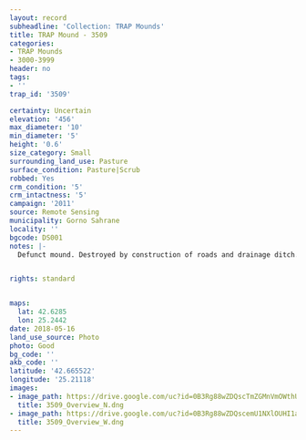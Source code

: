 ```yaml
---
layout: record
subheadline: 'Collection: TRAP Mounds'
title: TRAP Mound - 3509
categories:
- TRAP Mounds
- 3000-3999
header: no
tags:
- ''
trap_id: '3509'

certainty: Uncertain
elevation: '456'
max_diameter: '10'
min_diameter: '5'
height: '0.6'
size_category: Small
surrounding_land_use: Pasture
surface_condition: Pasture|Scrub
robbed: Yes
crm_condition: '5'
crm_intactness: '5'
campaign: '2011'
source: Remote Sensing
municipality: Gorno Sahrane
locality: ''
bgcode: DS001
notes: |-
  Defunct mound. Destroyed by construction of roads and drainage ditch. Pile of rocks on top. No robbers' trench's.


rights: standard


maps:
  lat: 42.6285
  lon: 25.2442
date: 2018-05-16
land_use_source: Photo
photo: Good
bg_code: ''
akb_code: ''
latitude: '42.665522'
longitude: '25.21118'
images:
- image_path: https://drive.google.com/uc?id=0B3Rg88wZDQscTmZGMnVmOWthUDA
  title: 3509_Overview_N.dng
- image_path: https://drive.google.com/uc?id=0B3Rg88wZDQscemU1NXlOUHI1aW8
  title: 3509_Overview_W.dng
---
```

